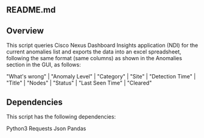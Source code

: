 ## README.md

## Overview

This script queries Cisco Nexus Dashboard Insights application (NDI) for the current anomalies list and exports the data into an excel spreadsheet, following the same format (same columns) as shown in the Anomalies section in the GUI, as follows:

"What's wrong" | "Anomaly Level" | "Category" | "Site" | "Detection Time" | "Title" | "Nodes" | "Status" | "Last Seen Time" | "Cleared"

## Dependencies

This script has the following dependencies:

Python3
Requests
Json
Pandas


